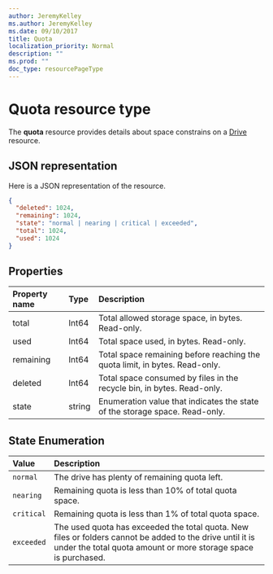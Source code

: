 ```yaml
---
author: JeremyKelley
ms.author: JeremyKelley
ms.date: 09/10/2017
title: Quota
localization_priority: Normal
description: ""
ms.prod: ""
doc_type: resourcePageType
---
```


# Quota resource type

The **quota** resource provides details about space constrains on a [Drive](drive.md) resource.

## JSON representation

Here is a JSON representation of the resource.

<!-- {
  "blockType": "resource",
  "optionalProperties": [ ],
  "@odata.type": "microsoft.graph.quota"
}-->

```json
{
  "deleted": 1024,
  "remaining": 1024,
  "state": "normal | nearing | critical | exceeded",
  "total": 1024,
  "used": 1024
}
```

## Properties

| Property name | Type   | Description                                                                 |
|:--------------|:-------|:----------------------------------------------------------------------------|
| total         | Int64  | Total allowed storage space, in bytes. Read-only.                           |
| used          | Int64  | Total space used, in bytes. Read-only.                                      |
| remaining     | Int64  | Total space remaining before reaching the quota limit, in bytes. Read-only. |
| deleted       | Int64  | Total space consumed by files in the recycle bin, in bytes. Read-only.      |
| state         | string | Enumeration value that indicates the state of the storage space. Read-only. |

## State Enumeration

| Value      | Description                                                                                                                                                                 |
|:-----------|:----------------------------------------------------------------------------------------------------------------------------------------------------------------------------|
| `normal`   | The drive has plenty of remaining quota left.                                                                                                                               |
| `nearing`  | Remaining quota is less than 10% of total quota space.                                                                                                                      |
| `critical` | Remaining quota is less than 1% of total quota space.                                                                                                                       |
| `exceeded` | The used quota has exceeded the total quota. New files or folders cannot be added to the drive until it is under the total quota amount or more storage space is purchased. |

<!-- {
  "type": "#page.annotation",
  "description": "The quota facet provides information about how much space the OneDrive has available.",
  "keywords": "quota,available,remaining,used",
  "section": "documentation",
  "suppressions": [
    "Warning: /api-reference/v1.0/resources/quota.md:
      Found potential enums in resource example that weren't defined in a table:(normal, nearing,critical,exceeded) are in resource, but () are in table"
  ],
  "tocPath": "Facets/Quota"
} -->
